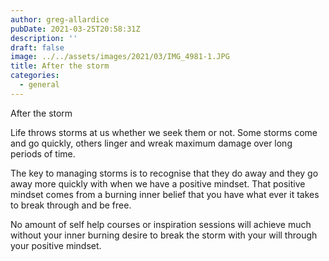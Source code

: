 ```yaml
---
author: greg-allardice
pubDate: 2021-03-25T20:58:31Z
description: ''
draft: false
image: ../../assets/images/2021/03/IMG_4981-1.JPG
title: After the storm
categories:
  - general
---
```


After the storm

Life throws storms at us whether we seek them or not. Some storms come and go quickly, others linger and wreak maximum damage over long periods of time.

The key to managing storms is to recognise that they do away and they go away more quickly with when we have a positive mindset. That positive mindset comes from a burning inner belief that you have what ever it takes to break through and be free.

No amount of self help courses or inspiration sessions will achieve much without your inner burning desire to break the storm with your will through your positive mindset.
